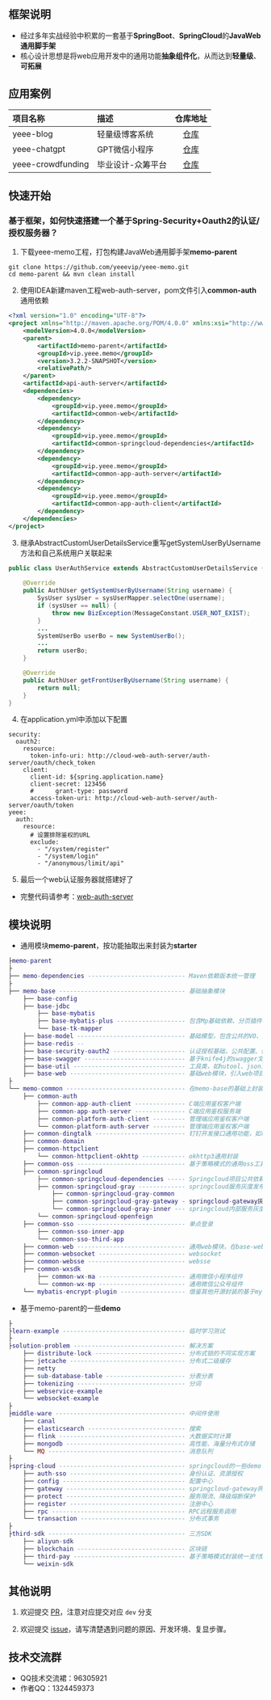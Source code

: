 ## 框架说明

- 经过多年实战经验中积累的一套基于**SpringBoot**、**SpringCloud**的**JavaWeb通用脚手架**
- 核心设计思想是将web应用开发中的通用功能**抽象组件化**，从而达到**轻量级**、**可拓展**

## 应用案例

| 项目名称      | 描述                                                                   |                          仓库地址                          |
|:----------|:---------------------------------------------------------------------|:------------------------------------------------------:|
| yeee-blog | 轻量级博客系统         |     [仓库](https://gitee.com/yeeevip/yeee-blog.git)     |     
| yeee-chatgpt | GPT微信小程序            |    [仓库](https://gitee.com/yeeevip/yeee-chatgpt.git)    |    
| yeee-crowdfunding | 毕业设计-众筹平台   | [仓库](https://gitee.com/yeeevip/yeee-crowdfunding.git) |

## 快速开始

### 基于<memo-parent>框架，如何快速搭建一个基于Spring-Security+Oauth2的认证/授权服务器？

1. 下载yeee-memo工程，打包构建JavaWeb通用脚手架**memo-parent**

```
git clone https://github.com/yeeevip/yeee-memo.git
cd memo-parent && mvn clean install
```

2. 使用IDEA新建maven工程web-auth-server，pom文件引入**common-auth**通用依赖

```xml
<?xml version="1.0" encoding="UTF-8"?>
<project xmlns="http://maven.apache.org/POM/4.0.0" xmlns:xsi="http://www.w3.org/2001/XMLSchema-instance" xsi:schemaLocation="http://maven.apache.org/POM/4.0.0 http://maven.apache.org/xsd/maven-4.0.0.xsd">
    <modelVersion>4.0.0</modelVersion>
    <parent>
        <artifactId>memo-parent</artifactId>
        <groupId>vip.yeee.memo</groupId>
        <version>3.2.2-SNAPSHOT</version>
        <relativePath/>
    </parent>
    <artifactId>api-auth-server</artifactId>
    <dependencies>
        <dependency>
            <groupId>vip.yeee.memo</groupId>
            <artifactId>common-web</artifactId>
        </dependency>
        <dependency>
            <groupId>vip.yeee.memo</groupId>
            <artifactId>common-springcloud-dependencies</artifactId>
        </dependency>
        <dependency>
            <groupId>vip.yeee.memo</groupId>
            <artifactId>common-app-auth-server</artifactId>
        </dependency>
        <dependency>
            <groupId>vip.yeee.memo</groupId>
            <artifactId>common-app-auth-client</artifactId>
        </dependency>
    </dependencies>
</project>
```

3. 继承AbstractCustomUserDetailsService重写getSystemUserByUsername方法和自己系统用户关联起来

```java
public class UserAuthService extends AbstractCustomUserDetailsService {
    
    @Override
    public AuthUser getSystemUserByUsername(String username) {
        SysUser sysUser = sysUserMapper.selectOne(username);
        if (sysUser == null) {
            throw new BizException(MessageConstant.USER_NOT_EXIST);
        }
        ...
        SystemUserBo userBo = new SystemUserBo();
        ...
        return userBo;
    }

    @Override
    public AuthUser getFrontUserByUsername(String username) {
        return null;
    }
}
```

4. 在application.yml中添加以下配置

```
security:
  oauth2:
    resource:
      token-info-uri: http://cloud-web-auth-server/auth-server/oauth/check_token
    client:
      client-id: ${spring.application.name}
      client-secret: 123456
      #      grant-type: password
      access-token-uri: http://cloud-web-auth-server/auth-server/oauth/token
yeee:
  auth:
    resource:
      # 设置排除鉴权的URL
      exclude:
        - "/system/register"
        - "/system/login"
        - "/anonymous/limit/api"
```

5. 最后一个web认证服务器就搭建好了

- 完整代码请参考：[web-auth-server](https://gitee.com/yeeevip/yeee-memo/tree/master/spring-cloud/auth-sso/web-auth-server)

## 模块说明

- 通用模块**memo-parent**，按功能抽取出来封装为**starter**

```lua
├memo-parent
├
├── memo-dependencies --------------------------- Maven依赖版本统一管理
├
├── memo-base ----------------------------------- 基础抽象模块
    ├── base-config
    ├── base-jdbc
        ├── base-mybatis  
        ├── base-mybatis-plus ------------------- 包含Mp基础依赖、分页插件、字段填充
        └── base-tk-mapper
    ├── base-model ------------------------------ 基础模型，包含公共的VO、异常类、注解类
    ├── base-redis -- 
    ├── base-security-oauth2 -------------------- 认证授权基础，公共配置、依赖、常亮等
    ├── base-swagger ---------------------------- 基于knife4j的swagger文档框架，只需要引入依赖添加配置即可使用
    ├── base-util ------------------------------- 工具类，如hutool、json工具、guava等
    ├── base-web -------------------------------- 基础web模块，引入web项目必须的springboot-web-starter、校验、监控等
├    
└── memo-common --------------------------------- 在memo-base的基础上封装的*通用模块*
    ├── common-auth 
        ├── common-app-auth-client -------------- C端应用鉴权客户端
        ├── common-app-auth-server -------------- C端应用鉴权服务端
        ├── common-platform-auth-client --------- 管理端应用鉴权客户端
        └── common-platform-auth-server --------- 管理端应用鉴权客户端
    ├── common-dingtalk ------------------------- 钉钉开发接口通用功能，如聊天机器人通知等 
    ├── common-domain
    ├── common-httpclient
        └── common-httpclient-okhttp ------------ okhttp3通用封装
    ├── common-oss ------------------------------ 基于策略模式的通用oss工具组件封装，如ali、七牛云等
    ├── common-springcloud 
        ├── common-springcloud-dependencies ----- Springcloud项目公共依赖，如服务配置、服务注册、负载均衡、限流熔断等
        ├── common-springcloud-gray ------------- springcloud服务灰度发布组件
            ├── common-springcloud-gray-common 
            ├── common-springcloud-gray-gateway - springcloud-gateway灰度发布依赖
            └── common-springcloud-gray-inner --- springcloud内部服务灰度发布依赖
        └── common-springcloud-openfeign
    ├── common-sso ------------------------------ 单点登录
        ├── common-sso-inner-app 
        └── common-sso-third-app
    ├── common-web ------------------------------ 通用web模块，在base-web基础上加入jdbc、swagger等，较完整的web-starter
    ├── common-websocket ------------------------ websocket 
    ├── common-websse --------------------------- websse
    ├── common-wxsdk
        ├── common-wx-ma ------------------------ 通用微信小程序组件
        └── common-wx-mp ------------------------ 通用微信公众号组件
    └── mybatis-encrypt-plugin ------------------ 借鉴其他开源封装的基于mybatis的数据库字段脱敏组件
```

- 基于memo-parent的一些**demo**

```lua
├ 
├learn-example ---------------------------------- 临时学习测试
├
├solution-problem ------------------------------- 解决方案
    ├── distribute-lock ------------------------- 分布式锁的不同实现方案
    ├── jetcache -------------------------------- 分布式二级缓存
    ├── netty
    ├── sub-database-table ---------------------- 分表分表
    ├── tokenizing ------------------------------ 分词
    ├── webservice-example 
    └── websocket-example
├ 
├middle-ware ------------------------------------ 中间件使用
    ├── canal
    ├── elasticsearch --------------------------- 搜索
    ├── flink ----------------------------------- 大数据实时计算
    ├── mongodb --------------------------------- 高性能、海量分布式存储
    └── MQ -------------------------------------- 消息队列
├ 
├spring-cloud ----------------------------------- springcloud的一些demo
    ├── auth-sso -------------------------------- 身份认证、资源授权
    ├── config ---------------------------------- 配置中心
    ├── gateway --------------------------------- springcloud-gateway网关
    ├── protect --------------------------------- 服务限流、降级熔断保护
    ├── register -------------------------------- 注册中心
    ├── rpc ------------------------------------- RPC远程服务调用
    └── transaction ----------------------------- 分布式事务
├ 
├third-sdk -------------------------------------- 三方SDK
    ├── aliyun-sdk
    ├── blockchain ------------------------------ 区块链
    ├── third-pay ------------------------------- 基于策略模式封装统一支付DEMo，包含微信、支付宝各种支付方式的统一处理
    └── weixin-sdk
```

## 其他说明

1. 欢迎提交 [PR](https://www.yeee.vip)，注意对应提交对应 `dev` 分支

2. 欢迎提交 [issue](https://github.com/yeeevip/yeee-memo/issues)，请写清楚遇到问题的原因、开发环境、复显步骤。

## 技术交流群

- QQ技术交流裙：96305921
- 作者QQ：1324459373
